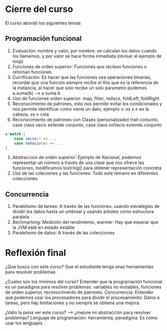# Cierre del curso

El curso abordó los siguientes temas

## Programación funcional

1. Evaluación: nombre y valor, por nombre: se calculan los datos cuando los llamamos, y por valor se hace forma inmediata (revisar el ejemplo de loop)
2. Funciones de orden superior: Funciones que reciben funciones o retornan funciones
3. Currificación: Es hacer que las funciones sea operaciones binarias, recordar que una función siempre recibe el this que es la referencia de la instancia, al hacer que solo recibe un solo parametro podemos a.suma(b) —> a suma b
4. Uso de funciones orden superior: map, filter, reduce, foldLeft, foldRight
5. Reconocimiento de patrones, esto nos permite evitar los condicionales y nos permite identificar como viene un dato, ejemplo x::xs   x→ es la cabeza, xs→ cola
6. Reconocimiento de patrones con Clases (personalizado) trait conjunto, case class vacio extends conjunto, case class noVacio extends conjunto 

```scala
x match {
	case vacio() => ...
	case noVacio(x) => ...
}
```

1. Abstraccion de orden superior: Ejemplo de Racional, podemos representar un número a través de una clase que nos ofrece las funciones, modificamos tostring() para obtener representación concreta
2. Uso de las coleciones y las funciones: Todo este temario en diferentes colecciones

## Concurrencia

1. Paralelismo de tareas: A través de las funciones. usando estrategias de dividir los datos hasta un umbreal y usando arboles como estructura paralela
2. Bechmarking: Medición del rendimiento, warmer: Hay que esperar que la JVM esté en estado estable
3. Paralelismo de datos: A través de las colecciones

# Reflexión final

¿Que busco con este curso? Que el estudiante tenga unas herramientas para resolver problemas

¿Cuales son los minimos del curso? Entender que la programación funcional es un paradigma para resolver problemas: variables no mutables, funciones de orden superior, reconocimiento de patrones. Concurrencia: Entender que podemos usar los procesadores para dividir el procesamiento: Datos o tareas, pero hay limitaciones y no siempre se obtiene una mejora.

¿Valio la pena ver este curso? —> ¿mejore mi abstracción para resolver problemas? Lenguaje de programación: herramienta, paradigma: Es como usar los lenguajes